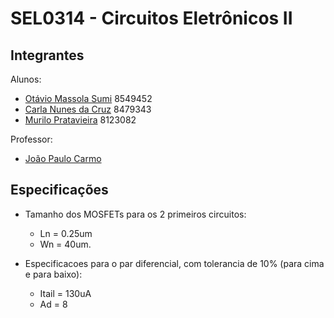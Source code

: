 # SEL0314 - Circuitos Eletrônicos II
## Integrantes
Alunos:
* [Otávio Massola Sumi](mailto:otavio.sumi@usp.br) 8549452
* [Carla Nunes da Cruz](mailto:carla.nunes@usp.br) 8479343
* [Murilo Pratavieira](mailto:murilo.pratavieira@gmail.com) 8123082

Professor:
* [João Paulo Carmo](http://www.sel.eesc.usp.br/jcarmo/syllabus_SEL0314_2017.html)

## Especificações
* Tamanho dos MOSFETs para os 2 primeiros circuitos: 
  * Ln = 0.25um
  * Wn = 40um.
  
* Especificacoes para o par diferencial, com tolerancia de 10% (para cima e para baixo):
  * Itail = 130uA
  * Ad = 8
